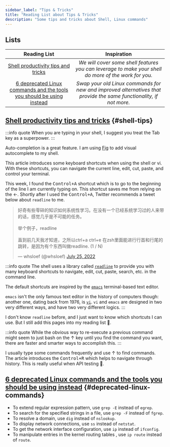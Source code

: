 ```yaml
---
sidebar_label: "Tips & Tricks"
title: "Reading List about Tips & Tricks"
description: "Some tips and tricks about Shell, Linux commands"
---
```


## Lists

| Reading List | Inspiration |
| :---: | :---: |
| [Shell productivity tips and tricks](#shell-tips) | _We will cover some shell features you can leverage to make your shell do more of the work for you._|
| [6 deprecated Linux commands and the tools you should be using instead](#deprecated-linux-commands) | _Swap your old Linux commands for new and improved alternatives that provide the same functionality, if not more._ |

## [Shell productivity tips and tricks](https://blog.balthazar-rouberol.com/shell-productivity-tips-and-tricks.html) {#shell-tips}

:::info quote
When you are typing in your shell, I suggest you treat the Tab key as a superpower.
:::

Auto-completion is a great feature. I am using  [Fig](https://fig.io) to add visual autocomplete to my shell.

This article introduces some keyboard shortcuts when using the shell or vi. With these shortcuts, you can navigate the current line, edit, cut, paste, and control your terminal.

This week, I found the <kbd>Control+A</kbd> shortcut which is to go to the beginning of the line I am currently typing on. This shortcut saves me from relying on the ←. Shortly after I used the <kbd>Control+A</kbd>, Twitter recommends a tweet below about `readline` to me.

<blockquote class="twitter-tweet"><p lang="zh" dir="ltr">好奇有些零碎的知识如何系统性学习。在没有一个已经系统学习过的人来带的话，感觉几乎是不可能的任务。<br/><br/>举个例子，readline<br/><br/>直到前几天我才知道，之所以ctrl+a ctrl+e 在zsh里面能进行行首和行尾的跳转，是因为有个东西叫做readline. (1 / N)</p>&mdash; whsloef (@whsloef) <a href="https://twitter.com/whsloef/status/1551586422498291712?ref_src=twsrc%5Etfw">July 25, 2022</a></blockquote>

:::info quote
The shell uses a library called [`readline`](https://tiswww.case.edu/php/chet/readline/rltop.html) to provide you with many keyboard shortcuts to navigate, edit, cut, paste, search, etc. in the command line.

The default shortcuts are inspired by the [`emacs`](https://www.gnu.org/software/emacs/) terminal-based text editor.

`emacs` isn't the only famous text editor in the history of computers though: another one, dating back from 1976, is [`vi`](https://en.wikipedia.org/wiki/Vi). `vi` and `emacs` are designed in two very different ways, and have two very different logics.
:::

I don't know `readline` before, and I just want to know which shortcuts I can use. But I still add this pages into my reading list 👀.

:::info quote
While the obvious way to re-execute a previous command might seem to just bash on the ↑ key until you find the command you want, there are faster and smarter ways to accomplish this.
:::

I usually type some commands frequently and use ↑ to find commands. The article introduces the <kbd>Control+R</kbd> which helps to navigate through history. This is really useful when API testing 🥳.

## [6 deprecated Linux commands and the tools you should be using instead](https://www.redhat.com/sysadmin/deprecated-linux-command-replacements) {#deprecated-linux-commands}

- To extend regular expression pattern, use `grep -E` instead of `egrep`.
- To search for the specified strings in a file, use `grep -F` instead of `fgrep`.
- To resolve a domain, use `dig` instead of `nslookup`.
- To display network connections, use `ss` instead of `netstat`.
- To get the network interface configuration, use `ip` instead of `ifconfig`.
- To manipulate entries in the kernel routing tables , use `ip route` instead of `route`.
